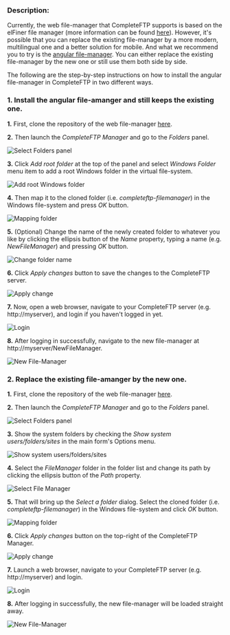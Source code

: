 ### Description: 
Currently, the web file-manager that CompleteFTP supports is based on the elFiner file manager (more information can be found [here](https://enterprisedt.com/products/completeftp/doc/guide/html/howtousefilemanager.html)).
However, it's possible that you can replace the existing file-manager by a more modern, multilingual one and a better solution for mobile. And what we recommend you to try is the [angular file-manager](https://github.com/joni2back/angular-filemanager).
You can either replace the existing file-manager by the new one or still use them both side by side.

The following are the step-by-step instructions on how to install the angular file-manager in CompleteFTP in two different ways.

### 1. Install the angular file-amanger and still keeps the existing one.

**1.** First, clone the repository of the web file-manager [here](https://github.com/EnterpriseDT/completeftp-filemanager).

**2.** Then launch the *CompleteFTP Manager* and go to the *Folders* panel.
 
![Select Folders panel](/img/selectFolderPanel.png)

**3.** Click *Add root folder* at the top of the panel and select *Windows Folder* menu item to add a root Windows folder in the virtual file-system.

![Add root Windows folder](/img/addRootWindowsFolder.png)

**4.** Then map it to the cloned folder (i.e. *completeftp-filemanager*) in the Windows file-system and press *OK* button.

![Mapping folder](/img/mapFolder.png)

**5.** (Optional) Change the name of the newly created folder to whatever you like by clicking the ellipsis button of the *Name* property, typing a name (e.g. *NewFileManager*) and pressing *OK* button. 

![Change folder name](/img/changeFolderName.png)

**6.** Click *Apply changes* button to save the changes to the CompleteFTP server.

![Apply change](/img/applyChanges.png)

**7.** Now, open a web browser, navigate to your CompleteFTP server (e.g. http://myserver), and login if you haven't logged in yet.

![Login](/img/login.png)

**8.** After logging in successfully, navigate to the new file-manager at http://myserver/NewFileManager.

![New File-Manager](/img/installFileManagerResult.png)


### 2. Replace the existing file-amanger by the new one.

**1.** First, clone the repository of the web file-manager [here](https://github.com/EnterpriseDT/completeftp-filemanager).

**2.** Then launch the *CompleteFTP Manager* and go to the *Folders* panel.

![Select Folders panel](/img/selectFolderPanel.png)

**3.** Show the system folders by checking the *Show system users/folders/sites* in the main form's Options menu.

![Show system users/folders/sites](/img/showSystemFolders.png)

**4.** Select the *FileManager* folder in the folder list and change its path by clicking the ellipsis button of the *Path* property.

![Select File Manager](/img/selectFileManagerFolder.png)

**5.** That will bring up the *Select a folder* dialog. Select the cloned folder (i.e. *completeftp-filemanager*) in the Windows file-system and click *OK* button.

![Mapping folder](/img/mapFolder.png)

**6.** Click *Apply changes* button on the top-right of the CompleteFTP Manager.

![Apply change](/img/applyChanges.png)

**7.** Launch a web browser, navigate to your CompleteFTP server (e.g. http://myserver) and login.

![Login](/img/login.png)

**8.** After logging in successfully, the new file-manager will be loaded straight away.

![New File-Manager](/img/replaceFileManagerResult.png)
 


